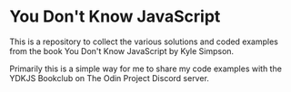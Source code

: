 # You Don't Know JavaScript

This is a repository to collect the various solutions and coded examples from the book You Don't Know JavaScript by Kyle Simpson.

Primarily this is a simple way for me to share my code examples with the YDKJS Bookclub on The Odin Project Discord server.